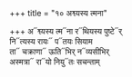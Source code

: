 +++
title = "१० अश्व्यस्य त्मना"

+++
अ᳓श्व्यस्य त्म᳓ना र᳓थियस्य पुष्टे᳓र्  
नि᳓त्यस्य रायः᳓ प᳓तयः सियाम  
ता᳓ चक्राणा᳓ ऊति᳓भिर् न᳓व्यसीभिर्  
अस्मत्रा᳓ रा᳓यो नियु᳓तः सचन्ताम्